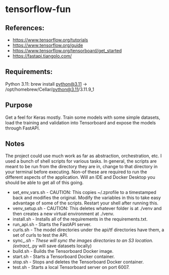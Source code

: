 # tensorflow-fun

## References:
- https://www.tensorflow.org/tutorials
- https://www.tensorflow.org/guide
- https://www.tensorflow.org/tensorboard/get_started
- https://fastapi.tiangolo.com/

## Requirements:
Python 3.11: brew install python@3.11
-> /opt/homebrew/Cellar/python@3.11/3.11.9_1

## Purpose
Get a feel for Keras mostly. Train some models with some simple datasets, load the training and validation into Tensorboard and expose the models through FastAPI.

## Notes
The project could use much work as far as abstraction, orchestration, etc.
I used a bunch of shell scripts for various tasks. In general, the scripts are meant to be run from the directory they are in, change to that directory in your terminal before executing. Non-of these are required to run the different aspects of the application. Will an IDE and Docker Desktop you should be able to get all of this going.
* set_env_vars.sh - CAUTION: This copies ~/.zprofile to a timestamped back and modifies the original. Modify the variables in this to take easy advantage of some of the scripts. Restart your shell after running this. 
* venv_setup.sh - CAUTION: This deletes whatever folder is at ./venv and then creates a new virtual environment at ./venv.
* install.sh - Installs all of the requirements in the requirements.txt.
* run_api.sh - Starts the FastAPI server.
* curls.sh - The model directories under the api/tf directories have them, a set of curls to test the API.
* sync_*.sh - These will sync the images directories to an S3 location. (extract_*.py will save datasets locally)
* build.sh - Builds the Tensorboard Docker image.
* start.sh - Starts a Tensorboard Docker container.
* stop.sh - Stops and deletes the Tensorboard Docker container.
* test.sh - Starts a local Tensorboard server on port 6007.